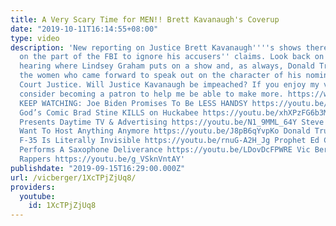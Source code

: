 ```yaml
---
title: A Very Scary Time for MEN!! Brett Kavanaugh's Coverup
date: "2019-10-11T16:14:55+08:00"
type: video
description: 'New reporting on Justice Brett Kavanaugh''''s shows there was an effort
  on the part of the FBI to ignore his accusers'' claims. Look back on his confirmation
  hearing where Lindsey Graham puts on a show and, as always, Donald Trump bashes
  the women who came forward to speak out on the character of his nominee for Supreme
  Court Justice. Will Justice Kavanaugh be impeached? If you enjoy my videos, please
  consider becoming a patron to help me be able to make more. https://www.patreon.com/vicberger
  KEEP WATCHING: Joe Biden Promises To Be LESS HANDSY https://youtu.be/s1p9lVmOnzo
  God’s Comic Brad Stine KILLS on Huckabee https://youtu.be/xhXPzFG6b3M Vic Berger
  Presents Daytime TV & Advertising https://youtu.be/N1_9MML_64Y Steve Harvey Doesn''t
  Want To Host Anything Anymore https://youtu.be/J8pB6qYvpKo Donald Trump Thinks The
  F-35 Is Literally Invisible https://youtu.be/rnuG-A2H_Jg Prophet Ed Citronnelli
  Performs A Saxophone Deliverance https://youtu.be/LDovDcFPWRE Vic Berger Presents
  Rappers https://youtu.be/g_VSknVntAY'
publishdate: "2019-09-15T16:29:00.000Z"
url: /vicberger/1XcTPjZjUq8/
providers:
  youtube:
    id: 1XcTPjZjUq8
---
```

